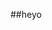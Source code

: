 ##heyo

<!--
Hope your well
if you by chance happen to use one of my codes:
you can change or keep what ou want
BUT please credit me if you make it public:>
-------------------------------------------
About me!
It takes me ages to finish things beause I'm dyslexic so it takes me a while to cheak over things
and also becuse im still in school-
I usually code in java and HTML but i like trying new things
I'm always up for questions and suggestions
You can contact me at socksandbadges@gmail.com and @socksansbadges on instagram:>
-------------------------------------------------------------------------------------
Hope you enjoy
-->
